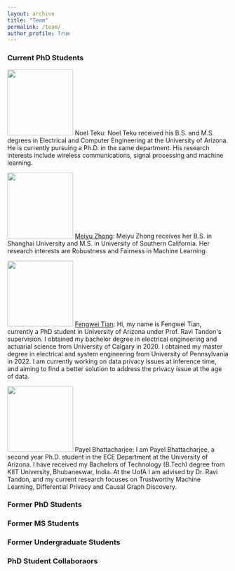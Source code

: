 ```yaml
---
layout: archive
title: "Team"
permalink: /team/
author_profile: True
---
```


### Current PhD Students

<img src="{{site.url}}/images/students/noel.PNG" width="150px"> Noel Teku: Noel Teku received his B.S. and M.S. degrees in Electrical and Computer Engineering at the University of Arizona. He is currently pursuing a Ph.D. in the same department. His research interests include wireless communications, signal processing and machine learning.

<img src="{{site.url}}/images/students/meiyu.jpeg" width="150px"> <a href="https://meiyuzhong.github.io/">Meiyu Zhong</a>: Meiyu Zhong receives her B.S. in Shanghai University and M.S. in University of Southern California. Her research interests are Robustness and Fairness in Machine Learning.

<img src="{{site.url}}/images/students/fengwei.jpg" width="150px"> <a href="https://sites.google.com/arizona.edu/fengweitian/home">Fengwei Tian</a>: Hi, my name is Fengwei Tian, currently a PhD student in University of Arizona under Prof. Ravi Tandon's supervision. 
I obtained my bachelor degree in electrical engineering and actuarial science from University of Calgary in 2020.
I obtained my master degree in electrical and system engineering from University of Pennsylvania in 2022. 
I am currently working on data privacy issues at inference time, and aiming to find a better solution to address the privacy issue at the age of data. 

<img src="{{site.url}}/images/students/payel.png" width="150px"> Payel Bhattacharjee: I am Payel Bhattacharjee, a second year Ph.D. student in the ECE Department at the University of Arizona. I have received my Bachelors of Technology (B.Tech) degree from KIIT University, Bhubaneswar, India. At the UofA I am advised by Dr. Ravi Tandon, and my current research focuses on Trustworthy Machine Learning, Differential Privacy and Causal Graph Discovery.



### Former PhD Students

### Former MS Students

### Former Undergraduate Students

### PhD Student Collaboraors
